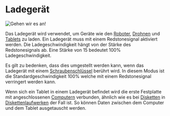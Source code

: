 # Ladegerät

![Gehen wir es an!](oredict:oc:charger)

Das Ladegerät wird verwendet, um Geräte wie den [Roboter](robot.md), [Drohnen](../item/drone.md) und [Tablets](../item/tablet.md) zu laden. Ein Ladegerät muss mit einem Redstonesignal aktiviert werden. Die Ladegeschwindigkeit hängt von der Stärke des Redstonesignals ab. Eine Stärke von 15 bedeutet 100% Ladegeschwindigkeit.

Es gilt zu bedenken, dass dies umgestellt werden kann, wenn das Ladegerät mit einem [Schraubenschlüssel](../item/wrench.md) berührt wird. In diesem Modus ist die Standardgeschwindigkeit 100% welche mit einem Redstonesignal verringert werden kann.

Wenn sich ein Tablet in einem Ladegerät befindet wird die erste Festplatte mit angeschlossenen [Computern](../general/computer.md) verbunden, ähnlich wie es bei [Disketten](../item/floppy.md) in [Diskettenlaufwerken](diskDrive.md) der Fall ist. So können Daten zwischen dem Computer und dem Tablet ausgetauscht werden.
